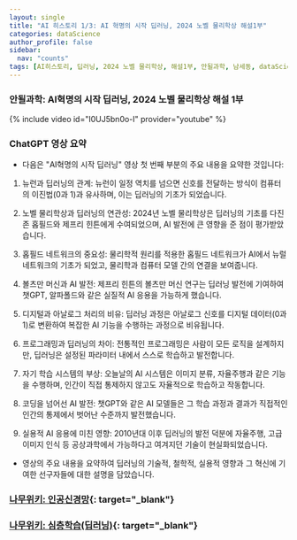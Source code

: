 ```yaml
---
layout: single
title: "AI 히스토리 1/3: AI 혁명의 시작 딥러닝, 2024 노벨 물리학상 해설1부"
categories: dataScience
author_profile: false
sidebar:
  nav: "counts"
tags: [AI히스토리, 딥러닝, 2024 노벨 물리학상, 해설1부, 안될과학, 남세동, dataScience, AI]
---
```


### 안될과학: AI혁명의 시작 딥러닝, 2024 노벨 물리학상 해설 1부

{% include video id="I0UJ5bn0o-I" provider="youtube" %}

### ChatGPT 영상 요약

- 다음은 "AI혁명의 시작 딥러닝" 영상 첫 번째 부분의 주요 내용을 요약한 것입니다:

1. 뉴런과 딥러닝의 관계: 뉴런이 일정 역치를 넘으면 신호를 전달하는 방식이 컴퓨터의 이진법(0과 1)과 유사하며, 이는 딥러닝의 기초가 되었습니다.

2. 노벨 물리학상과 딥러닝의 연관성: 2024년 노벨 물리학상은 딥러닝의 기초를 다진 존 홉필드와 제프리 힌튼에게 수여되었으며, AI 발전에 큰 영향을 준 점이 평가받았습니다.

3. 홉필드 네트워크의 중요성: 물리학적 원리를 적용한 홉필드 네트워크가 AI에서 뉴럴 네트워크의 기초가 되었고, 물리학과 컴퓨터 모델 간의 연결을 보여줍니다.

4. 볼츠만 머신과 AI 발전: 제프리 힌튼의 볼츠만 머신 연구는 딥러닝 발전에 기여하여 챗GPT, 알파폴드와 같은 실질적 AI 응용을 가능하게 했습니다.

5. 디지털과 아날로그 처리의 비유: 딥러닝 과정은 아날로그 신호를 디지털 데이터(0과 1)로 변환하여 복잡한 AI 기능을 수행하는 과정으로 비유됩니다.

6. 프로그래밍과 딥러닝의 차이: 전통적인 프로그래밍은 사람이 모든 로직을 설계하지만, 딥러닝은 설정된 파라미터 내에서 스스로 학습하고 발전합니다.

7. 자기 학습 시스템의 부상: 오늘날의 AI 시스템은 이미지 분류, 자율주행과 같은 기능을 수행하며, 인간이 직접 통제하지 않고도 자율적으로 학습하고 작동합니다.

8. 코딩을 넘어선 AI 발전: 챗GPT와 같은 AI 모델들은 그 학습 과정과 결과가 직접적인 인간의 통제에서 벗어난 수준까지 발전했습니다.

9. 실용적 AI 응용에 미친 영향: 2010년대 이후 딥러닝의 발전 덕분에 자율주행, 고급 이미지 인식 등 공상과학에서 가능하다고 여겨지던 기술이 현실화되었습니다.

* 영상의 주요 내용을 요약하여 딥러닝의 기술적, 철학적, 실용적 영향과 그 혁신에 기여한 선구자들에 대한 설명을 담았습니다.



### [나무위키: 인공신경망](https://namu.wiki/w/%EC%9D%B8%EA%B3%B5%EC%8B%A0%EA%B2%BD%EB%A7%9D){: target="_blank"}

### [나무위키: 심층학습(딥러닝)](https://namu.wiki/w/%EC%8B%AC%EC%B8%B5%ED%95%99%EC%8A%B5?from=%EB%94%A5%EB%9F%AC%EB%8B%9D){: target="_blank"}

